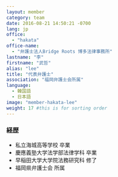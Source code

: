 ```yaml
---
layout: member
category: team
date: 2016-08-21 14:50:21 -0700
lang: jp
office:
  - "hakata"
office-name:
  - "弁護士法人Bridge Roots 博多法律事務所"
lastname: "李"
firstname: "武哲"
alias: "lee"
title: "代表弁護士"
association: "福岡弁護士会所属"
language:
  - 韓国語
  - 日本語
image: "member-hakata-lee"
weight: 17 #this is for sorting order
---
```


### 経歴
- 私立海城高等学校 卒業
- 慶應義塾大学法学部法律学科 卒業
- 早稲田大学大学院法務研究科 修了
- 福岡県弁護士会 所属
